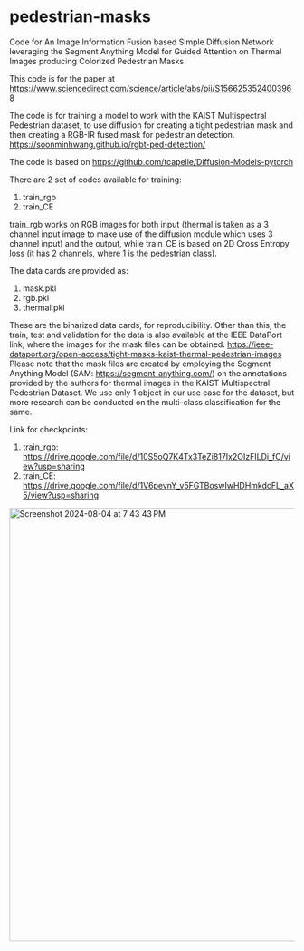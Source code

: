 # pedestrian-masks
Code for An Image Information Fusion based Simple Diffusion Network leveraging the Segment Anything Model for Guided Attention on Thermal Images producing Colorized Pedestrian Masks

This code is for the paper at https://www.sciencedirect.com/science/article/abs/pii/S1566253524003968 

The code is for training a model to work with the KAIST Multispectral Pedestrian dataset, to use diffusion for creating a tight pedestrian mask and then creating a RGB-IR fused mask for pedestrian detection.
https://soonminhwang.github.io/rgbt-ped-detection/

The code is based on https://github.com/tcapelle/Diffusion-Models-pytorch

There are 2 set of codes available for training: 
1. train_rgb
2. train_CE
   
train_rgb works on RGB images for both input (thermal is taken as a 3 channel input image to make use of the diffusion module which uses 3 channel input) and the output, while train_CE is based on 2D Cross Entropy loss (it has 2 channels, where 1 is the pedestrian class).

The data cards are provided as:
1. mask.pkl
2. rgb.pkl
3. thermal.pkl

These are the binarized data cards, for reproducibility. Other than this, the train, test and validation for the data is also available at the IEEE DataPort link, where the images for the mask files can be obtained.
https://ieee-dataport.org/open-access/tight-masks-kaist-thermal-pedestrian-images
Please note that the mask files are created by employing the Segment Anything Model (SAM: https://segment-anything.com/) on the annotations provided by the authors for thermal images in the KAIST Multispectral Pedestrian Dataset. We use only 1 object in our use case for the dataset, but more research can be conducted on the multi-class classification for the same.

Link for checkpoints: 
1. train_rgb: https://drive.google.com/file/d/10S5oQ7K4Tx3TeZi817Ix2OIzFILDi_fC/view?usp=sharing
2. train_CE: https://drive.google.com/file/d/1V6pevnY_v5FGTBoswIwHDHmkdcFL_aX5/view?usp=sharing

<img width="765" alt="Screenshot 2024-08-04 at 7 43 43 PM" src="https://github.com/user-attachments/assets/8149fd22-7ba7-4e7f-b5eb-564c7aca8cec">
